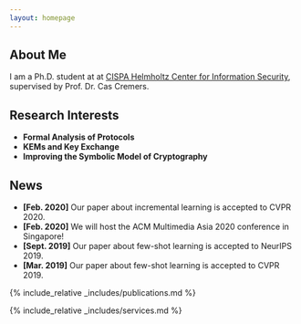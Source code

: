 ```yaml
---
layout: homepage
---
```


## About Me

I am a Ph.D. student at at [CISPA Helmholtz Center for Information Security](https://cispa.de/en),
supervised by Prof. Dr. Cas Cremers. 

## Research Interests

- **Formal Analysis of Protocols**
- **KEMs and Key Exchange**
- **Improving the Symbolic Model of Cryptography**

## News

- **[Feb. 2020]** Our paper about incremental learning is accepted to CVPR 2020.
- **[Feb. 2020]** We will host the ACM Multimedia Asia 2020 conference in Singapore!
- **[Sept. 2019]** Our paper about few-shot learning is accepted to NeurIPS 2019.
- **[Mar. 2019]** Our paper about few-shot learning is accepted to CVPR 2019.

{% include_relative _includes/publications.md %}

{% include_relative _includes/services.md %}
